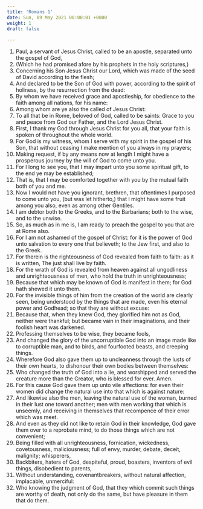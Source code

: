 ```yaml
---
title: 'Romans 1'
date: Sun, 09 May 2021 00:00:01 +0000
weight: 1
draft: false
  
---
```


1. Paul, a servant of Jesus Christ, called to be an apostle, separated unto the gospel of God,
2. (Which he had promised afore by his prophets in the holy scriptures,)
3. Concerning his Son Jesus Christ our Lord, which was made of the seed of David according to the flesh;
4. And declared to be the Son of God with power, according to the spirit of holiness, by the resurrection from the dead:
5. By whom we have received grace and apostleship, for obedience to the faith among all nations, for his name:
6. Among whom are ye also the called of Jesus Christ:
7. To all that be in Rome, beloved of God, called to be saints: Grace to you and peace from God our Father, and the Lord Jesus Christ.
8. First, I thank my God through Jesus Christ for you all, that your faith is spoken of throughout the whole world.
9. For God is my witness, whom I serve with my spirit in the gospel of his Son, that without ceasing I make mention of you always in my prayers;
10. Making request, if by any means now at length I might have a prosperous journey by the will of God to come unto you.
11. For I long to see you, that I may impart unto you some spiritual gift, to the end ye may be established;
12. That is, that I may be comforted together with you by the mutual faith both of you and me.
13. Now I would not have you ignorant, brethren, that oftentimes I purposed to come unto you, (but was let hitherto,) that I might have some fruit among you also, even as among other Gentiles.
14. I am debtor both to the Greeks, and to the Barbarians; both to the wise, and to the unwise.
15. So, as much as in me is, I am ready to preach the gospel to you that are at Rome also.
16. For I am not ashamed of the gospel of Christ: for it is the power of God unto salvation to every one that believeth; to the Jew first, and also to the Greek.
17. For therein is the righteousness of God revealed from faith to faith: as it is written, The just shall live by faith.
18. For the wrath of God is revealed from heaven against all ungodliness and unrighteousness of men, who hold the truth in unrighteousness;
19. Because that which may be known of God is manifest in them; for God hath shewed it unto them.
20. For the invisible things of him from the creation of the world are clearly seen, being understood by the things that are made, even his eternal power and Godhead; so that they are without excuse:
21. Because that, when they knew God, they glorified him not as God, neither were thankful; but became vain in their imaginations, and their foolish heart was darkened.
22. Professing themselves to be wise, they became fools,
23. And changed the glory of the uncorruptible God into an image made like to corruptible man, and to birds, and fourfooted beasts, and creeping things.
24. Wherefore God also gave them up to uncleanness through the lusts of their own hearts, to dishonour their own bodies between themselves:
25. Who changed the truth of God into a lie, and worshipped and served the creature more than the Creator, who is blessed for ever. Amen.
26. For this cause God gave them up unto vile affections: for even their women did change the natural use into that which is against nature:
27. And likewise also the men, leaving the natural use of the woman, burned in their lust one toward another; men with men working that which is unseemly, and receiving in themselves that recompence of their error which was meet.
28. And even as they did not like to retain God in their knowledge, God gave them over to a reprobate mind, to do those things which are not convenient;
29. Being filled with all unrighteousness, fornication, wickedness, covetousness, maliciousness; full of envy, murder, debate, deceit, malignity; whisperers,
30. Backbiters, haters of God, despiteful, proud, boasters, inventors of evil things, disobedient to parents,
31. Without understanding, covenantbreakers, without natural affection, implacable, unmerciful:
32. Who knowing the judgment of God, that they which commit such things are worthy of death, not only do the same, but have pleasure in them that do them.
